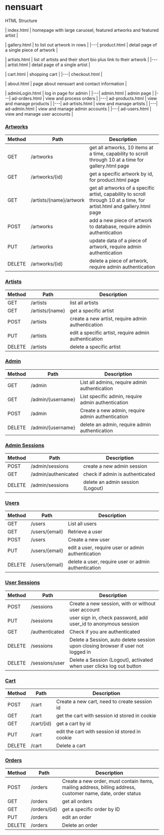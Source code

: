 # nensuart

HTML Structure

| index.html | homepage with large caruosel, featured artworks and featured artist |

| gallery.html | to list out artwork in rows |
|---| product.html | detail page of a single piece of artwork |

| artists.html | list of artists and their short bio plus link to their artwork |
|---| artist.html | detail page of a single artist |

| cart.html | shopping cart |
|---| checkout.html |

| about.html | page about nensuart and contact information |

| adminLogin.html | log in page for admin |
|---| admin.html | admin page |
|---| ad-orders.html | view and process orders |
|---| ad-products.html | view and manage products |
|---| ad-artists.html | view and manage artists |
|---| ad-admin.html | view and manage admin accounts |
|---| ad-users.html | view and manage user accounts |

### [Artworks](#artwork)
| Method | Path | Description |
|---|---|---|
| GET | /artworks | get all artworks, 10 items at a time, capability to scroll through 10 at a time for gallery.html page |
| GET | /artworks/{id} | get a specific artwork by id, for product.html page |
| GET | /artists/{name}/artwork | get all artworks of a specific artist, capability to scroll through 10 at a time, for artist.html and gallery.html page |
| POST | /artworks | add a new piece of artwork to database, require admin authentication |
| PUT | /artworks | update data of a piece of artwork, require admin authentication |
| DELETE | /artworks/{id} | delete a piece of artwork, require admin authentication |

### [Artists](#artwork)
| Method | Path | Description |
|---|---|---|
| GET | /artists | list all artists |
| GET | /artists/{name} | get a specific artist |
| POST | /artists | create a new artist, require admin authentication |
| PUT | /artists | edit a specific artist, require admin authentication |
| DELETE | /artists | delete a specific artist |

### [Admin](#admin)
| Method | Path | Description |
|---|---|---|
| GET | /admin | List all admins, require admin authentication |
| GET | /admin/{username} | List specific admin, require admin authentication |
| POST | /admin | Create a new admin, require admin authentication |
| DELETE | /admin/{username} | delete an admin, require admin authentication |

### [Admin Sessions](#adminSessions)
| Method | Path | Description |
|---|---|---|
| POST | /admin/sessions | create a new admin session |
| GET | /admin/authenicated | check if admin is authenticated |
| DELETE | /admin/sessions | delete an admin session (Logout) |

### [Users](#users)
| Method | Path | Description |
|---|---|---|
| GET | /users | List all users |
| GET | /users/{email} | Retrieve a user |
| POST | /users | Create a new user |
| PUT | /users/{email} | edit a user, require user or admin authentication |
| DELETE | /users/{email} | delete a user, require user or admin authentication |

### [User Sessions](#sessions)
| Method | Path | Description |
|---|---|---|
| POST | /sessions | Create a new session, with or without user account|
| PUT | /sessions | user sign in, check password, add user_id to anonymous session
| GET | /authenticated | Check if you are authenticated |
| DELETE | /sessions | Delete a Session, auto delete session upon closing browser if user not logged in |
| DELETE | /sessions/user | Delete a Session (Logout), activated when user clicks log out button |

### [Cart](#cart)
| Method | Path | Description |
|---|---|---|
| POST | /cart | Create a new cart, need to create session id |
| GET | /cart | get the cart with session id stored in cookie |
| GET | /cart/{id} | get a cart by id |
| PUT | /cart | edit the cart with session id stored in cookie |
| DELETE | /cart | Delete a cart |

### [Orders](#orders)
| Method | Path | Description |
|---|---|---|
| POST | /orders | Create a new order, must contain items, mailing address, billing address, customer name, date, order status |
| GET | /orders | get all orders |
| GET | /orders/{id} | get a specific order by ID |
| PUT | /orders | edit an order |
| DELETE | /orders | Delete an order |